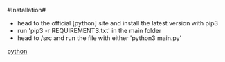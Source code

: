 #Installation#
- head to the official [python] site and install the latest version with pip3
- run 'pip3 -r REQUIREMENTS.txt' in the main folder
- head to /src and run the file with either 'python3 main.py'

[python](www.python.org)
